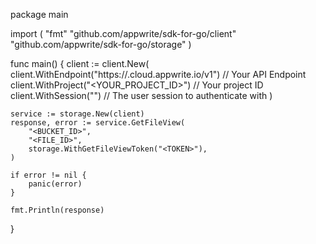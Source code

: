 package main

import (
    "fmt"
    "github.com/appwrite/sdk-for-go/client"
    "github.com/appwrite/sdk-for-go/storage"
)

func main() {
    client := client.New(
        client.WithEndpoint("https://<REGION>.cloud.appwrite.io/v1") // Your API Endpoint
        client.WithProject("<YOUR_PROJECT_ID>") // Your project ID
        client.WithSession("") // The user session to authenticate with
    )

    service := storage.New(client)
    response, error := service.GetFileView(
        "<BUCKET_ID>",
        "<FILE_ID>",
        storage.WithGetFileViewToken("<TOKEN>"),
    )

    if error != nil {
        panic(error)
    }

    fmt.Println(response)
}
